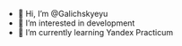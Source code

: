 - 👋 Hi, I’m @Galichskyeyu
- 👀 I’m interested in development
- 🌱 I’m currently learning Yandex Practicum

<!---
Galichskyeyu/Galichskyeyu is a ✨ special ✨ repository because its `README.md` (this file) appears on your GitHub profile.
You can click the Preview link to take a look at your changes.
--->

